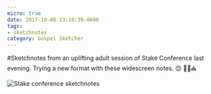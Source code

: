 ```yaml
---
micro: true
date: 2017-10-08 13:10:39-0600
tags:
- sketchnotes
category: Gospel Sketcher
---
```


#Sketchnotes from an uplifting adult session of Stake Conference last evening. Trying a new format with these widescreen notes. 😊 ✍🏼⛪️

<img src="https://media.bennorris.org/images/gospelsketcher/uploads/2018/f892cabe12.jpg" alt="Stake conference sketchnotes" />